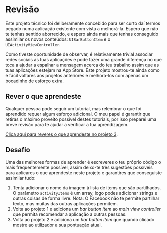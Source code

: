 # Revisão

<!-- YOUTUBE: 71Ibkm2eIgU -->

Este projeto técnico foi deliberamente concebido para ser curto daí termos pegado numa aplicação existente com vista a melhorá-la. Espero que não te tenhas sentido aborrecido, e espero ainda mais que tenhas conseguido assimilar os novos conteúdos: `UIBarButtonItem` e o `UIActivityViewController`.

Como tiveste oportunidade de observar, é relativamente trivial associar redes sociais às tuas aplicações e pode fazer uma grande diferença no que toca a ajudar a espalhar a mensagem acerca do teu trabalho assim que as tuas aplicações estejam na App Store. Este projeto mostrou-te ainda como é fácil voltares aos projetos anteriores e melhorá-los com apenas um bocadinho de esforço extra.


## Rever o que aprendeste

Qualquer pessoa pode seguir um tutorial, mas relembrar o que foi aprendido requer algum esforço adicional. O meu papel é garantir que retiras o máximo proveito possível destes tutoriais, por isso preparei uma breve revisão para te ajudar a verificar a tua aprendizagem. 

[Clica aqui para reveres o que aprendeste no projeto 3](/review/hws/project-3-social-media).


## Desafio

Uma das melhores formas de aprender é escreveres o teu próprio código o mais frequentemente possível, assim deixo-te três sugestões possíveis para aplicares o que aprendeste neste projeto e garantires que conseguiste assimilar tudo: 

1. Tenta adicionar o nome da imagem à lista de items que são partilhados. O parâmetro `activityItems` é um array, logo podes adicionar strings e outras coisas de forma livre. Nota: O Facebook não te permite partilhar texto, mas muitas das outras aplicações permitem. 
2. Volta ao projeto 1 e adiciona um *bar button item* ao *main view controller* que permita recomendar a aplicação a outras pessoas.
3. Volta ao projeto 2 e adiciona um *bar button item* que quando clicado mostre ao utilizador a sua pontuação atual.

